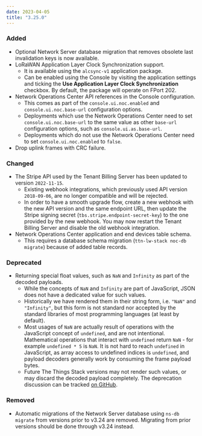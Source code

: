 ```yaml
---
date: 2023-04-05
title: "3.25.0"
---
```


### Added

- Optional Network Server database migration that removes obsolete last invalidation keys is now available.
- LoRaWAN Application Layer Clock Synchronization support.
  - It is available using the `alcsync-v1` application package.
  - Can be enabled using the Console by visiting the application settings and ticking the **Use Application Layer Clock Synchronization** checkbox. By default, the package will operate on FPort 202.
- Network Operations Center API references in the Console configuration.
  - This comes as part of the `console.ui.noc.enabled` and `console.ui.noc.base-url` configuration options.
  - Deployments which use the Network Operations Center need to set `console.ui.noc.base-url` to the same value as other `base-url` configuration options, such as `console.ui.as.base-url`.
  - Deployments which do not use the Network Operations Center need to set `console.ui.noc.enabled` to `false`.
- Drop uplink frames with CRC failure.

### Changed

- The Stripe API used by the Tenant Billing Server has been updated to version `2022-11-15`.
  - Existing webhook integrations, which previously used API version `2018-09-06`, are no longer compatible and will be rejected.
  - In order to have a smooth upgrade flow, create a new webhook with the new API version and the same endpoint URL, then update the Stripe signing secret (`tbs.stripe.endpoint-secret-key`) to the one provided by the new webhook. You may now restart the Tenant Billing Server and disable the old webhook integration.
- Network Operations Center application and end devices table schema.
  - This requires a database schema migration (`ttn-lw-stack noc-db migrate`) because of added table records.

### Deprecated

- Returning special float values, such as `NaN` and `Infinity` as part of the decoded payloads.
  - While the concepts of `NaN` and `Infinity` are part of JavaScript, JSON does not have a dedicated value for such values.
  - Historically we have rendered them in their string form, i.e. `"NaN"` and `"Infinity"`, but this form is not standard nor accepted by the standard libraries of most programming languages (at least by default).
  - Most usages of `NaN` are actually result of operations with the JavaScript concept of `undefined`, and are not intentional. Mathematical operations that interact with `undefined` return `NaN` - for example `undefined * 5` is `NaN`. It is not hard to reach `undefined` in JavaScript, as array access to undefined indices is `undefined`, and payload decoders generally work by consuming the frame payload bytes.
  - Future The Things Stack versions may not render such values, or may discard the decoded payload completely. The deprecation discussion can be tracked [on GitHub](https://github.com/TheThingsNetwork/lorawan-stack/issues/6128).

### Removed

- Automatic migrations of the Network Server database using `ns-db migrate` from versions prior to v3.24 are removed. Migrating from prior versions should be done through v3.24 instead.
